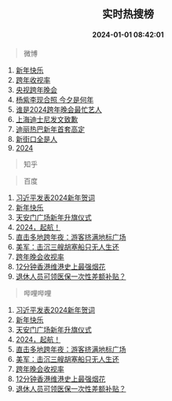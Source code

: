 <div align="center"><h2>实时热搜榜</h2><h4>2024-01-01 08:42:01</h4></div>

> 微博  

1. [新年快乐](https://s.weibo.com/weibo?q=%23%E6%96%B0%E5%B9%B4%E5%BF%AB%E4%B9%90%23&t=31&band_rank=1&Refer=top)<br />
2. [跨年收视率](https://s.weibo.com/weibo?q=%23%E8%B7%A8%E5%B9%B4%E6%94%B6%E8%A7%86%E7%8E%87%23&t=31&band_rank=2&Refer=top)<br />
3. [央视跨年晚会](https://s.weibo.com/weibo?q=%23%E5%A4%AE%E8%A7%86%E8%B7%A8%E5%B9%B4%E6%99%9A%E4%BC%9A%23&t=31&band_rank=3&Refer=top)<br />
4. [杨紫李现合照 今夕是何年](https://s.weibo.com/weibo?q=%E6%9D%A8%E7%B4%AB%E6%9D%8E%E7%8E%B0%E5%90%88%E7%85%A7%20%E4%BB%8A%E5%A4%95%E6%98%AF%E4%BD%95%E5%B9%B4&t=31&band_rank=4&Refer=top)<br />
5. [谁是2024跨年晚会最忙艺人](https://s.weibo.com/weibo?q=%23%E8%B0%81%E6%98%AF2024%E8%B7%A8%E5%B9%B4%E6%99%9A%E4%BC%9A%E6%9C%80%E5%BF%99%E8%89%BA%E4%BA%BA%23&t=31&band_rank=5&Refer=top)<br />
6. [上海迪士尼发文致歉](https://s.weibo.com/weibo?q=%23%E4%B8%8A%E6%B5%B7%E8%BF%AA%E5%A3%AB%E5%B0%BC%E5%8F%91%E6%96%87%E8%87%B4%E6%AD%89%23&t=31&band_rank=6&Refer=top)<br />
7. [迪丽热巴新年首套高定](https://s.weibo.com/weibo?q=%E8%BF%AA%E4%B8%BD%E7%83%AD%E5%B7%B4%E6%96%B0%E5%B9%B4%E9%A6%96%E5%A5%97%E9%AB%98%E5%AE%9A&t=31&band_rank=7&Refer=top)<br />
8. [新街口全是人](https://s.weibo.com/weibo?q=%E6%96%B0%E8%A1%97%E5%8F%A3%E5%85%A8%E6%98%AF%E4%BA%BA&t=31&band_rank=8&Refer=top)<br />
9. [2024](https://s.weibo.com/weibo?q=2024&t=31&band_rank=9&Refer=top)<br />

> 知乎  


> 百度  

1. [习近平发表2024新年贺词](https://www.baidu.com/s?wd=%E4%B9%A0%E8%BF%91%E5%B9%B3%E5%8F%91%E8%A1%A82024%E6%96%B0%E5%B9%B4%E8%B4%BA%E8%AF%8D&sa=fyb_news&rsv_dl=fyb_news)<br />
2. [新年快乐](https://www.baidu.com/s?wd=%E6%96%B0%E5%B9%B4%E5%BF%AB%E4%B9%90&sa=fyb_news&rsv_dl=fyb_news)<br />
3. [天安门广场新年升旗仪式](https://www.baidu.com/s?wd=%E5%A4%A9%E5%AE%89%E9%97%A8%E5%B9%BF%E5%9C%BA%E6%96%B0%E5%B9%B4%E5%8D%87%E6%97%97%E4%BB%AA%E5%BC%8F&sa=fyb_news&rsv_dl=fyb_news)<br />
4. [2024，起航！](https://www.baidu.com/s?wd=2024%EF%BC%8C%E8%B5%B7%E8%88%AA%EF%BC%81&sa=fyb_news&rsv_dl=fyb_news)<br />
5. [直击多地跨年夜：游客挤满地标广场](https://www.baidu.com/s?wd=%E7%9B%B4%E5%87%BB%E5%A4%9A%E5%9C%B0%E8%B7%A8%E5%B9%B4%E5%A4%9C%EF%BC%9A%E6%B8%B8%E5%AE%A2%E6%8C%A4%E6%BB%A1%E5%9C%B0%E6%A0%87%E5%B9%BF%E5%9C%BA&sa=fyb_news&rsv_dl=fyb_news)<br />
6. [美军：击沉三艘胡塞船只无人生还](https://www.baidu.com/s?wd=%E7%BE%8E%E5%86%9B%EF%BC%9A%E5%87%BB%E6%B2%89%E4%B8%89%E8%89%98%E8%83%A1%E5%A1%9E%E8%88%B9%E5%8F%AA%E6%97%A0%E4%BA%BA%E7%94%9F%E8%BF%98&sa=fyb_news&rsv_dl=fyb_news)<br />
7. [跨年晚会收视率](https://www.baidu.com/s?wd=%E8%B7%A8%E5%B9%B4%E6%99%9A%E4%BC%9A%E6%94%B6%E8%A7%86%E7%8E%87&sa=fyb_news&rsv_dl=fyb_news)<br />
8. [12分钟香港维港史上最强烟花](https://www.baidu.com/s?wd=12%E5%88%86%E9%92%9F%E9%A6%99%E6%B8%AF%E7%BB%B4%E6%B8%AF%E5%8F%B2%E4%B8%8A%E6%9C%80%E5%BC%BA%E7%83%9F%E8%8A%B1&sa=fyb_news&rsv_dl=fyb_news)<br />
9. [退休人员可领医保一次性差额补贴？](https://www.baidu.com/s?wd=%E9%80%80%E4%BC%91%E4%BA%BA%E5%91%98%E5%8F%AF%E9%A2%86%E5%8C%BB%E4%BF%9D%E4%B8%80%E6%AC%A1%E6%80%A7%E5%B7%AE%E9%A2%9D%E8%A1%A5%E8%B4%B4%EF%BC%9F&sa=fyb_news&rsv_dl=fyb_news)<br />

> 哔哩哔哩  

1. [习近平发表2024新年贺词](https://www.baidu.com/s?wd=%E4%B9%A0%E8%BF%91%E5%B9%B3%E5%8F%91%E8%A1%A82024%E6%96%B0%E5%B9%B4%E8%B4%BA%E8%AF%8D&sa=fyb_news&rsv_dl=fyb_news)<br />
2. [新年快乐](https://www.baidu.com/s?wd=%E6%96%B0%E5%B9%B4%E5%BF%AB%E4%B9%90&sa=fyb_news&rsv_dl=fyb_news)<br />
3. [天安门广场新年升旗仪式](https://www.baidu.com/s?wd=%E5%A4%A9%E5%AE%89%E9%97%A8%E5%B9%BF%E5%9C%BA%E6%96%B0%E5%B9%B4%E5%8D%87%E6%97%97%E4%BB%AA%E5%BC%8F&sa=fyb_news&rsv_dl=fyb_news)<br />
4. [2024，起航！](https://www.baidu.com/s?wd=2024%EF%BC%8C%E8%B5%B7%E8%88%AA%EF%BC%81&sa=fyb_news&rsv_dl=fyb_news)<br />
5. [直击多地跨年夜：游客挤满地标广场](https://www.baidu.com/s?wd=%E7%9B%B4%E5%87%BB%E5%A4%9A%E5%9C%B0%E8%B7%A8%E5%B9%B4%E5%A4%9C%EF%BC%9A%E6%B8%B8%E5%AE%A2%E6%8C%A4%E6%BB%A1%E5%9C%B0%E6%A0%87%E5%B9%BF%E5%9C%BA&sa=fyb_news&rsv_dl=fyb_news)<br />
6. [美军：击沉三艘胡塞船只无人生还](https://www.baidu.com/s?wd=%E7%BE%8E%E5%86%9B%EF%BC%9A%E5%87%BB%E6%B2%89%E4%B8%89%E8%89%98%E8%83%A1%E5%A1%9E%E8%88%B9%E5%8F%AA%E6%97%A0%E4%BA%BA%E7%94%9F%E8%BF%98&sa=fyb_news&rsv_dl=fyb_news)<br />
7. [跨年晚会收视率](https://www.baidu.com/s?wd=%E8%B7%A8%E5%B9%B4%E6%99%9A%E4%BC%9A%E6%94%B6%E8%A7%86%E7%8E%87&sa=fyb_news&rsv_dl=fyb_news)<br />
8. [12分钟香港维港史上最强烟花](https://www.baidu.com/s?wd=12%E5%88%86%E9%92%9F%E9%A6%99%E6%B8%AF%E7%BB%B4%E6%B8%AF%E5%8F%B2%E4%B8%8A%E6%9C%80%E5%BC%BA%E7%83%9F%E8%8A%B1&sa=fyb_news&rsv_dl=fyb_news)<br />
9. [退休人员可领医保一次性差额补贴？](https://www.baidu.com/s?wd=%E9%80%80%E4%BC%91%E4%BA%BA%E5%91%98%E5%8F%AF%E9%A2%86%E5%8C%BB%E4%BF%9D%E4%B8%80%E6%AC%A1%E6%80%A7%E5%B7%AE%E9%A2%9D%E8%A1%A5%E8%B4%B4%EF%BC%9F&sa=fyb_news&rsv_dl=fyb_news)<br />
